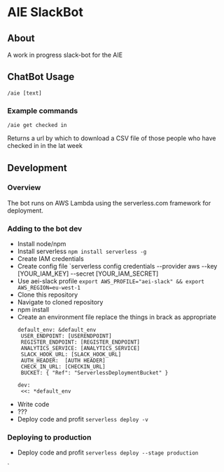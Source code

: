 # AIE SlackBot

## About

A work in progress slack-bot for the AIE

## ChatBot Usage

`/aie [text]`

### Example commands

`/aie get checked in`

Returns a url by which to download a CSV file of those people who have checked in in the lat week

## Development

### Overview

The bot runs on AWS Lambda using the serverless.com framework for deployment.

### Adding to the bot dev

- Install node/npm
- Install serverless `npm install serverless -g`
- Create IAM credentials
- Create config file `serverless config credentials --provider aws --key [YOUR_IAM_KEY] --secret [YOUR_IAM_SECRET]
- Use aei-slack profile `export AWS_PROFILE="aei-slack" && export AWS_REGION=eu-west-1`
- Clone this repository
- Navigate to cloned repository
- npm install
- Create an environment file replace the things in brack as appropriate
   ````
   default_env: &default_env
    USER_ENDPOINT: [USERENDPOINT]
    REGISTER_ENDPOINT: [REGISTER_ENDPOINT]
    ANALYTICS_SERVICE: [ANALYTICS_SERVICE]
    SLACK_HOOK_URL: [SLACK_HOOK_URL]
    AUTH_HEADER:  [AUTH HEADER]
    CHECK_IN_URL: [CHECKIN_URL]
    BUCKET: { "Ref": "ServerlessDeploymentBucket" }

   dev:
    <<: *default_env

- Write code
- ???
- Deploy code and profit `serverless deploy -v`

### Deploying to production

- Deploy code and profit `serverless deploy --stage production`

`



